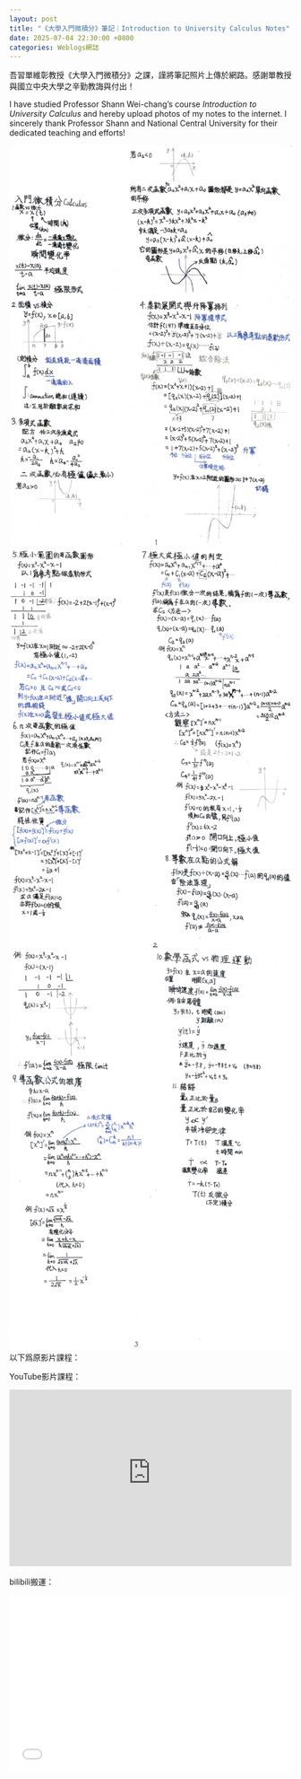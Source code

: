 ```yaml
---
layout: post
title: "《大學入門微積分》筆記｜Introduction to University Calculus Notes"
date: 2025-07-04 22:30:00 +0800
categories: Weblogs網誌
---
```


吾習單維彰教授《大學入門微積分》之課，謹將筆記照片上傳於網路。感謝單教授與國立中央大學之辛勤教誨與付出！

I have studied Professor Shann Wei-chang’s course *Introduction to University Calculus* and hereby upload photos of my notes to the internet. I sincerely thank Professor Shann and National Central University for their dedicated teaching and efforts!

<img src="https://raw.githubusercontent.com/YongZS1218/yongzs1218.github.io/refs/heads/main/_posts/_pictures%2C%20audios%20and%20videos/%E5%A4%A7%E5%AD%B8%E5%85%A5%E9%96%80%E5%BE%AE%E7%A9%8D%E5%88%861.jpg" alt="P1"/>
<img src="https://raw.githubusercontent.com/YongZS1218/yongzs1218.github.io/refs/heads/main/_posts/_pictures%2C%20audios%20and%20videos/%E5%A4%A7%E5%AD%B8%E5%85%A5%E9%96%80%E5%BE%AE%E7%A9%8D%E5%88%862.jpg" alt="P2"/>
<img src="https://raw.githubusercontent.com/YongZS1218/yongzs1218.github.io/refs/heads/main/_posts/_pictures%2C%20audios%20and%20videos/%E5%A4%A7%E5%AD%B8%E5%85%A5%E9%96%80%E5%BE%AE%E7%A9%8D%E5%88%863.jpg" alt="P3"/>
以下爲原影片課程：

YouTube影片課程：
<iframe width="100%" height="315" src="https://www.youtube-nocookie.com/embed/videoseries?si=ekiFcKlFLAdfN5Kq&amp;list=PL09B4C92AD57E0090" title="YouTube video player" frameborder="0" allow="accelerometer; autoplay; clipboard-write; encrypted-media; gyroscope; picture-in-picture; web-share" referrerpolicy="strict-origin-when-cross-origin" allowfullscreen></iframe>

bilibili搬運：
<iframe width="100%" height="315" src="//player.bilibili.com/player.html?isOutside=true&aid=75458778&bvid=BV1aE411e7kJ&cid=129079481&p=1" scrolling="no" border="0" frameborder="no" framespacing="0" allowfullscreen="true"></iframe>
